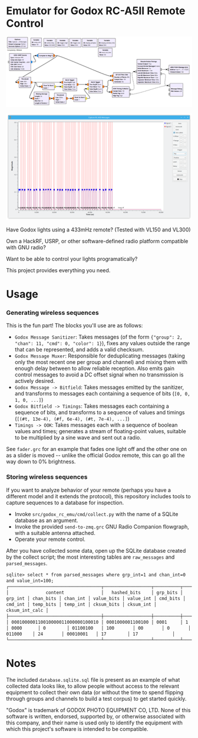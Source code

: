 Emulator for Godox RC-A5II Remote Control
=========================================

![Capture Flowgraph Screenshot](./doc/assets/capture-flowgraph.png)

![Captured Packet Screenshot](./doc/assets/captured-packet.png)

Have Godox lights using a 433mHz remote? (Tested with VL150 and VL300)

Own a HackRF, USRP, or other software-defined radio platform compatible with GNU radio?

Want to be able to control your lights programatically?

This project provides everything you need.



Usage
=====

### Generating wireless sequences

This is the fun part! The blocks you'll use are as follows:

- `Godox Message Sanitizer`: Takes messages (of the form `{"group": 2, "chan": 11, "cmd": 0, "color": 1}`), fixes any values outside the range that can be represented, and adds a valid checksum.
- `Godox Message Muxer`: Responsible for deduplicating messages (taking only the most recent one per group and channel) and mixing them with enough delay between to allow reliable reception. Also emits gain control messages to avoid a DC offset signal when no transmission is actively desired.
- `Godox Message -> Bitfield`: Takes messages emitted by the sanitizer, and transforms to messages each containing a sequence of bits (`[0, 0, 1, 0, ...]`)
- `Godox Bitfield -> Timings`: Takes messages each containing a sequence of bits, and transforms to a sequence of values and timings (`[(#t, 13e-4), (#f, 6e-4), (#t, 7e-4), ...]`)
- `Timings -> OOK`: Takes messages each with a sequence of boolean values and times; generates a stream of floating-point values, suitable to be multiplied by a sine wave and sent out a radio.

See `fader.grc` for an example that fades one light off and the other one on as a slider is moved -- unlike the official Godox remote, this can go all the way down to 0% brightness.

### Storing wireless sequences

If you want to analyze behavior of your remote (perhaps you have a different model and it extends the protocol), this repository includes tools to capture sequences to a database for inspection.

- Invoke `src/godox_rc_emu/cmd/collect.py` with the name of a SQLite database as an argument.
- Invoke the provided `send-to-zmq.grc` GNU Radio Companion flowgraph, with a suitable antenna attached.
- Operate your remote control.

After you have collected some data, open up the SQLite database created by the collect script; the most interesting tables are `raw_messages` and `parsed_messages`.

```none
sqlite> select * from parsed_messages where grp_int=1 and chan_int=0 and value_int=100;
┌───────────────────────────────────┬──────────────────┬──────────┬─────────┬───────────┬──────────┬────────────┬───────────┬──────────┬─────────┬───────────┬──────────┬────────────┬───────────┬────────────────┐
│              content              │   hashed_bits    │ grp_bits │ grp_int │ chan_bits │ chan_int │ value_bits │ value_int │ cmd_bits │ cmd_int │ temp_bits │ temp_int │ cksum_bits │ cksum_int │ cksum_int_calc │
├───────────────────────────────────┼──────────────────┼──────────┼─────────┼───────────┼──────────┼────────────┼───────────┼──────────┼─────────┼───────────┼──────────┼────────────┼───────────┼────────────────┤
│ 000100000110010000011000000100010 │ 0001000001100100 │ 0001     │ 1       │ 0000      │ 0        │ 01100100   │ 100       │ 00       │ 0       │ 011000    │ 24       │ 00010001   │ 17        │ 17             │
└───────────────────────────────────┴──────────────────┴──────────┴─────────┴───────────┴──────────┴────────────┴───────────┴──────────┴─────────┴───────────┴──────────┴────────────┴───────────┴────────────────┘
```


Notes
=====

The included `database.sqlite.sql` file is present as an example of what collected data looks like, to allow people without access to the relevant equipment to collect their own data (or without the time to spend flipping through groups and channels to build a test corpus) to get started quickly.

"Godox" is trademark of GODOX PHOTO EQUIPMENT CO, LTD. None of this software is written, endorsed, supported by, or otherwise associated with this company, and their name is used only to identify the equipment with which this project's software is intended to be compatible.
